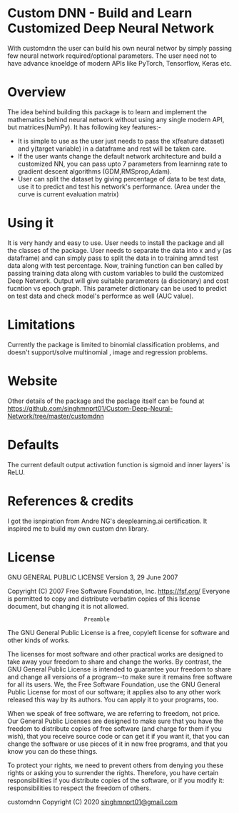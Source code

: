 # Custom DNN - Build and Learn Customized Deep Neural Network
With customdnn the user can build his own neural networ by simply passing few neural network required/optional parameters. The user need not to have advance knoeldge of modern APIs like PyTorch, Tensorflow, Keras etc.

# Overview
The idea behind building this package is to learn and implement the mathematics behind neural network without using any single modern API, but matrices(NumPy). It has following key features:-
- It is simple to use as the user just needs to pass the x(feature dataset) and y(target variable) in a dataframe and rest will be taken care.
- If the user wants change the default network architecture and build a customized NN, you can pass upto 7 parameters from learninng rate to gradient descent algorithms (GDM,RMSprop,Adam).
- User can split the dataset by giving percentage of data to be test data, use it to predict and test his network's performance. (Area under the curve is current evaluation matrix)

# Using it
It is very handy and easy to use. User needs to install the package and all the classes of the package. User needs to separate the data into x and y (as dataframe) and can simply pass to split the data in to training amnd test data along with test percentage. 
Now, training function can ben called by passing training data along with custom variables to build the customized Deep Network.
Output will give suitable parameters (a discionary) and cost fucntion vs epoch graph.
This parameter dictionary can be used to predict on test data and check model's performce as well (AUC value).

# Limitations
Currently the package is limited to binomial classification problems, and doesn't support/solve  multinomial , image and regression problems. 

# Website 
Other details of the package and the paclage itself can be found at https://github.com/singhmnprt01/Custom-Deep-Neural-Network/tree/master/customdnn

# Defaults
The current default output activation function is sigmoid and inner layers' is ReLU.

# References & credits
I got the isnpiration from Andre NG's deeplearning.ai certification. It inspired me to build my own custom dnn library.

# License
GNU GENERAL PUBLIC LICENSE
                       Version 3, 29 June 2007

 Copyright (C) 2007 Free Software Foundation, Inc. <https://fsf.org/>
 Everyone is permitted to copy and distribute verbatim copies
 of this license document, but changing it is not allowed.

                            Preamble

  The GNU General Public License is a free, copyleft license for
software and other kinds of works.

  The licenses for most software and other practical works are designed
to take away your freedom to share and change the works.  By contrast,
the GNU General Public License is intended to guarantee your freedom to
share and change all versions of a program--to make sure it remains free
software for all its users.  We, the Free Software Foundation, use the
GNU General Public License for most of our software; it applies also to
any other work released this way by its authors.  You can apply it to
your programs, too.

  When we speak of free software, we are referring to freedom, not
price.  Our General Public Licenses are designed to make sure that you
have the freedom to distribute copies of free software (and charge for
them if you wish), that you receive source code or can get it if you
want it, that you can change the software or use pieces of it in new
free programs, and that you know you can do these things.

  To protect your rights, we need to prevent others from denying you
these rights or asking you to surrender the rights.  Therefore, you have
certain responsibilities if you distribute copies of the software, or if
you modify it: responsibilities to respect the freedom of others.

customdnn  Copyright (C) 2020  singhmnprt01@gmail.com
